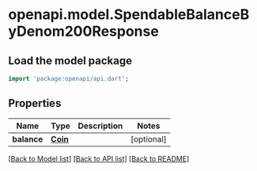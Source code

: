 # openapi.model.SpendableBalanceByDenom200Response

## Load the model package
```dart
import 'package:openapi/api.dart';
```

## Properties
Name | Type | Description | Notes
------------ | ------------- | ------------- | -------------
**balance** | [**Coin**](Coin.md) |  | [optional] 

[[Back to Model list]](../README.md#documentation-for-models) [[Back to API list]](../README.md#documentation-for-api-endpoints) [[Back to README]](../README.md)



